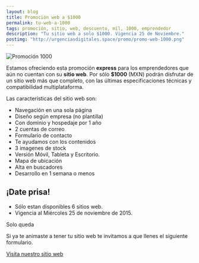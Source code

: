 ```yaml
---
layout: blog
title: Promoción web a $1000
permalink: tu-web-a-1000
tags: promoción, sitio, web, descuento, mil, 1000, emprendedor 
description: "Tu sitio web a solo $1000. Vigencia 25 de Noviembre."
postimg: "http://urgenciasdigitales.space/promo/promo-web-1000.png"
---
```


![Promoción 1000](http://urgenciasdigitales.space/promo/promo-web-1000.png)
 

Estamos ofreciendo esta promoción **express** para los emprendedores que aún no cuentan con su **sitio web**. Por sólo **$1000** (MXN) podrán disfrutar de un sitio web más que completo, con las últimas especificaciones técnicas y compatibilidad multiplataforma.

Las características del sitio web son:


- Navegación en una sola página
- Diseño según empresa (no plantilla)
- Con dominio y hospedaje por 1 año
- 2 cuentas de correo
- Formulario de contacto
- Te ayudamos con los contenidos
- 3 imagenes de stock
- Versión Móvil, Tableta y Escritorio.
- Mapa de ubicación
- Alta en buscadores
- Desarrollo en 1 semana o menos


## ¡Date prisa!
- Sólo estan disponibles 6 sitios web.
- Vigencia al Miércoles 25 de noviembre de 2015.


Solo queda

<div data-countdown="2015/11/26"></div>



Si ya te animaste a tener tu sitio web te invitamos a que llenes el siguiente formulario.




[Visita nuestro sitio web](http://urgenciasdigitales.space)
